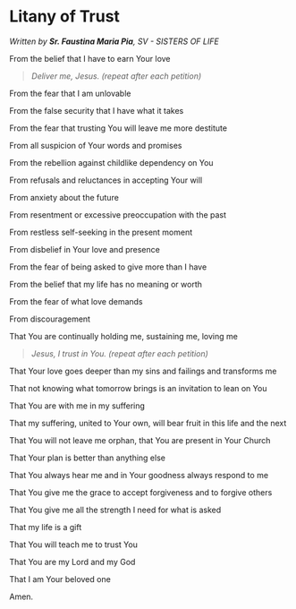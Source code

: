 # Litany of Trust

*Written by **Sr. Faustina Maria Pia**, SV - *SISTERS OF LIFE**


From the belief that I have to earn Your love
> *Deliver me, Jesus. (repeat after each petition)*

From the fear that I am unlovable

From the false security that I have what it takes

From the fear that trusting You will leave me more destitute

From all suspicion of Your words and promises

From the rebellion against childlike dependency on You

From refusals and reluctances in accepting Your will

From anxiety about the future

From resentment or excessive preoccupation with the past

From restless self-seeking in the present moment

From disbelief in Your love and presence

From the fear of being asked to give more than I have

From the belief that my life has no meaning or worth

From the fear of what love demands

From discouragement

That You are continually holding me, sustaining me, loving me
> *Jesus, I trust in You. (repeat after each petition)*

That Your love goes deeper than my sins and failings and transforms me

That not knowing what tomorrow brings is an invitation to lean on You

That You are with me in my suffering

That my suffering, united to Your own, will bear fruit in this life and the next

That You will not leave me orphan, that You are present in Your Church

That Your plan is better than anything else

That You always hear me and in Your goodness always respond to me

That You give me the grace to accept forgiveness and to forgive others

That You give me all the strength I need for what is asked

That my life is a gift

That You will teach me to trust You

That You are my Lord and my God

That I am Your beloved one

Amen.